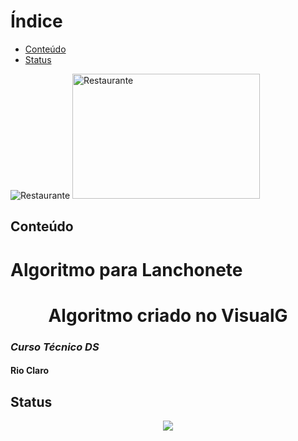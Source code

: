 
# Índice 

* [Conteúdo](#Conteúdo)
* [Status](#Status)



![Restaurante](https://img.freepik.com/vetores-gratis/restaurante-italiano-em-design-plano_23-2147560162.jpg?semt=ais_hybrid) <!-- Imagem original  MarkDown-->
<img src="https://img.freepik.com/vetores-gratis/restaurante-italiano-em-design-plano_23-2147560162.jpg?semt=ais_hybrid" alt="Restaurante" width="300" height="200" /> <!--Imagem redimensionada HTML -->

<!-- Este comentário não aparecerá na renderização do README -->

## Conteúdo

# Algoritmo para Lanchonete
## <h1 align="center">Algoritmo criado no VisualG</h1>
### *Curso Técnico DS*
#### **Rio Claro**

## Status
<p align="center">
<img loading="lazy" src="http://img.shields.io/static/v1?label=STATUS&message=EM%20DESENVOLVIMENTO&color=GREEN&style=for-the-badge"/>
</p>

